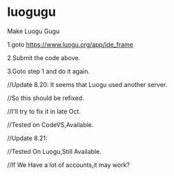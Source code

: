 # luogugu
Make Luogu Gugu


1.goto https://www.luogu.org/app/ide_frame

2.Submit the code above.

3.Goto step 1 and do it again.

//Update 8.20: It seems that Luogu used another server.

//So this should be refixed.

//I'll try to fix it in late Oct. 

//Tested on CodeVS,Available.

//Update 8.21:

//Tested On Luogu,Still Available.

//If We Have a lot of accounts,it may work?

